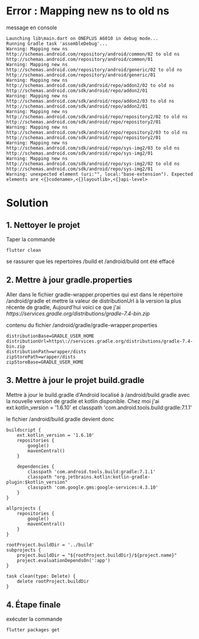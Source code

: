 # Error : Mapping new ns to old ns
message en console

```shell
Launching lib\main.dart on ONEPLUS A6010 in debug mode...
Running Gradle task 'assembleDebug'...
Warning: Mapping new ns http://schemas.android.com/repository/android/common/02 to old ns http://schemas.android.com/repository/android/common/01
Warning: Mapping new ns http://schemas.android.com/repository/android/generic/02 to old ns http://schemas.android.com/repository/android/generic/01
Warning: Mapping new ns http://schemas.android.com/sdk/android/repo/addon2/02 to old ns http://schemas.android.com/sdk/android/repo/addon2/01
Warning: Mapping new ns http://schemas.android.com/sdk/android/repo/addon2/03 to old ns http://schemas.android.com/sdk/android/repo/addon2/01
Warning: Mapping new ns http://schemas.android.com/sdk/android/repo/repository2/02 to old ns http://schemas.android.com/sdk/android/repo/repository2/01
Warning: Mapping new ns http://schemas.android.com/sdk/android/repo/repository2/03 to old ns http://schemas.android.com/sdk/android/repo/repository2/01
Warning: Mapping new ns http://schemas.android.com/sdk/android/repo/sys-img2/03 to old ns http://schemas.android.com/sdk/android/repo/sys-img2/01
Warning: Mapping new ns http://schemas.android.com/sdk/android/repo/sys-img2/02 to old ns http://schemas.android.com/sdk/android/repo/sys-img2/01
Warning: unexpected element (uri:"", local:"base-extension"). Expected elements are <{}codename>,<{}layoutlib>,<{}api-level>
```
# Solution

## 1. Nettoyer le projet
Taper la commande

```shell
flutter clean
```
se rassurer que les repertoires <projet>/build et <projet>/android/build ont été effacé

## 2. Mettre à jour gradle.properties

Aller dans le fichier gradle-wrapper.properties qui est dans le répertoire <projet>/android/gradle et mettre la valeur de distributionUrl à la version la plus récente de gradle, Aujourd'hui voici ce que j'ai *https\://services.gradle.org/distributions/gradle-7.4-bin.zip* 

contenu du fichier <projet>/android/gradle/gradle-wrapper.properties
```shell
distributionBase=GRADLE_USER_HOME
distributionUrl=https\://services.gradle.org/distributions/gradle-7.4-bin.zip
distributionPath=wrapper/dists
zipStorePath=wrapper/dists
zipStoreBase=GRADLE_USER_HOME
```
## 3. Mettre à jour le projet build.gradle

Mettre à jour le build.gradle d'Android localisé à <projet>/android/build.gradle avec la nouvelle version de gradle et kotlin disponible. Chez moi j'ai
ext.kotlin_version = '1.6.10' et classpath 'com.android.tools.build:gradle:7.1.1'

le fichier <projet>/android/build.gradle devient donc

```shell
buildscript {
    ext.kotlin_version = '1.6.10'
    repositories {
        google()
        mavenCentral()
    }

    dependencies {
        classpath 'com.android.tools.build:gradle:7.1.1'
        classpath "org.jetbrains.kotlin:kotlin-gradle-plugin:$kotlin_version"
        classpath 'com.google.gms:google-services:4.3.10'
    }
}

allprojects {
    repositories {
        google()
        mavenCentral()
    }
}

rootProject.buildDir = '../build'
subprojects {
    project.buildDir = "${rootProject.buildDir}/${project.name}"
    project.evaluationDependsOn(':app')
}

task clean(type: Delete) {
    delete rootProject.buildDir
}
```

## 4. Étape finale

exécuter la commande
```shell
flutter packages get
```

